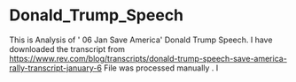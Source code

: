 # Donald_Trump_Speech
This is Analysis of ' 06 Jan Save America' Donald Trump Speech.
I have downloaded the transcript from https://www.rev.com/blog/transcripts/donald-trump-speech-save-america-rally-transcript-january-6
File was processed manually .
I
